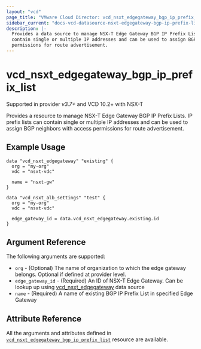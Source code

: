 ```yaml
---
layout: "vcd"
page_title: "VMware Cloud Director: vcd_nsxt_edgegateway_bgp_ip_prefix_list"
sidebar_current: "docs-vcd-datasource-nsxt-edgegateway-bgp-ip-prefix-list"
description: |-
  Provides a data source to manage NSX-T Edge Gateway BGP IP Prefix Lists. IP prefix lists can
  contain single or multiple IP addresses and can be used to assign BGP neighbors with access
  permissions for route advertisement.
---
```


# vcd\_nsxt\_edgegateway\_bgp\_ip\_prefix\_list

Supported in provider *v3.7+* and VCD 10.2+ with NSX-T

Provides a resource to manage NSX-T Edge Gateway BGP IP Prefix Lists. IP prefix lists can contain 
single or multiple IP addresses and can be used to assign BGP neighbors with access permissions 
for route advertisement.

## Example Usage

```hcl
data "vcd_nsxt_edgegateway" "existing" {
  org = "my-org"
  vdc = "nsxt-vdc"

  name = "nsxt-gw"
}

data "vcd_nsxt_alb_settings" "test" {
  org = "my-org"
  vdc = "nsxt-vdc"

  edge_gateway_id = data.vcd_nsxt_edgegateway.existing.id
}
```

## Argument Reference

The following arguments are supported:

* `org` - (Optional) The name of organization to which the edge gateway belongs. Optional if defined at provider level.
* `edge_gateway_id` - (Required) An ID of NSX-T Edge Gateway. Can be lookup up using
  [vcd_nsxt_edgegateway](/providers/vmware/vcd/latest/docs/data-sources/nsxt_edgegateway) data source
* `name` - (Required) A name of existing BGP IP Prefix List in specified Edge Gateway

## Attribute Reference

All the arguments and attributes defined in
[`vcd_nsxt_edgegateway_bgp_ip_prefix_list`](/providers/vmware/vcd/latest/docs/resources/nsxt_edgegateway_bgp_ip_prefix_list)
resource are available.
